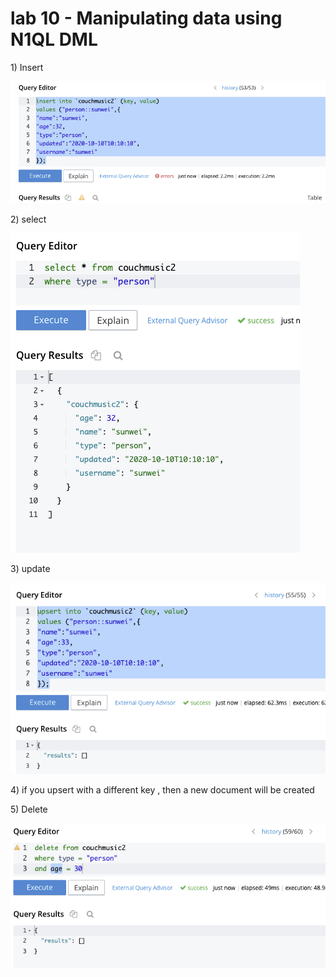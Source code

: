# lab 10 - Manipulating data using N1QL DML

1\) Insert 

![](../../../.gitbook/assets/image%20%28287%29.png)



2\) select 

![](../../../.gitbook/assets/image%20%28292%29.png)



3\) update

![](../../../.gitbook/assets/image%20%28282%29.png)



4\) if you upsert with a different key , then a new document will be created 

5\) Delete 

![](../../../.gitbook/assets/image%20%28289%29.png)

